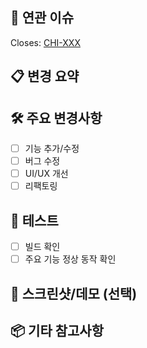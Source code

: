 ## 🔗 연관 이슈
<!-- Linear 이슈를 링크해주세요 -->
Closes: [CHI-XXX](https://linear.app/chill-mato/issue/CHI-XXX/)

## 📋 변경 요약
<!-- 주요 변경사항을 한두 줄로 요약해주세요 -->

## 🛠 주요 변경사항
- [ ] 기능 추가/수정
- [ ] 버그 수정
- [ ] UI/UX 개선
- [ ] 리팩토링

## 🧪 테스트
- [ ] 빌드 확인
- [ ] 주요 기능 정상 동작 확인

## 🎨 스크린샷/데모 (선택)
<!-- UI 변경/신규 기능이 있다면 첨부 -->

## 📦 기타 참고사항
<!-- 리뷰어가 중점적으로 봐야 할 부분, 추가 설명 등 -->